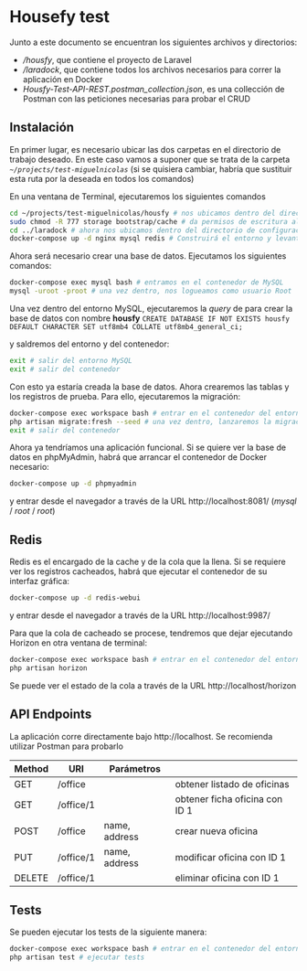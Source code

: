# Housefy test

Junto a este documento se encuentran los siguientes archivos y directorios:
  - */housfy*, que contiene el proyecto de Laravel
  - */laradock*, que contiene todos los archivos necesarios para correr la aplicación en Docker
  - *Housfy-Test-API-REST.postman_collection.json*, es una collección de Postman con las peticiones necesarias para probar el CRUD
  
## Instalación

En primer lugar, es necesario ubicar las dos carpetas en el directorio de trabajo deseado. En este caso vamos a suponer que se trata de la carpeta *`~/projects/test-miguelnicolas`* (si se quisiera cambiar, habría que sustituir esta ruta por la deseada en todos los comandos)

En una ventana de Terminal, ejecutaremos los siguientes comandos
```sh
cd ~/projects/test-miguelnicolas/housfy # nos ubicamos dentro del directorio del proyecto
sudo chmod -R 777 storage bootstrap/cache # da permisos de escritura al directorio de cache
cd ../laradock # ahora nos ubicamos dentro del directorio de configuración de Docker
docker-compose up -d nginx mysql redis # Construirá el entorno y levantará los contenedores mínimos requeridos. Puede tardar un rato la primera vez
```
Ahora será necesario crear una base de datos. Ejecutamos los siguientes comandos:
```sh
docker-compose exec mysql bash # entramos en el contenedor de MySQL
mysql -uroot -proot # una vez dentro, nos logueamos como usuario Root
```
Una vez dentro del entorno MySQL, ejecutaremos la *query* de para crear la base de datos con nombre **housfy**
`CREATE DATABASE IF NOT EXISTS housfy DEFAULT CHARACTER SET utf8mb4 COLLATE utf8mb4_general_ci;`

y saldremos del entorno y del contenedor:
```sh
exit # salir del entorno MySQL
exit # salir del contenedor
```
Con esto ya estaría creada la base de datos. Ahora crearemos las tablas y los registros de prueba. Para ello, ejecutaremos la migración:
```sh
docker-compose exec workspace bash # entrar en el contenedor del entorno de trabajo
php artisan migrate:fresh --seed # una vez dentro, lanzaremos la migración
exit # salir del contenedor
```
Ahora ya tendríamos una aplicación funcional. Si se quiere ver la base de datos en phpMyAdmin, habrá que arrancar el contenedor de Docker necesario:
```sh
docker-compose up -d phpmyadmin
```
y entrar desde el navegador a través de la URL http://localhost:8081/ (*mysql* / *root* / *root*)

## Redis
Redis es el encargado de la cache y de la cola que la llena. Si se requiere ver los registros cacheados, habrá que ejecutar el contenedor de su interfaz gráfica:
```sh
docker-compose up -d redis-webui
```
y entrar desde el navegador a través de la URL http://localhost:9987/

Para que la cola de cacheado se procese, tendremos que dejar ejecutando Horizon en otra ventana de terminal:
```sh
docker-compose exec workspace bash # entrar en el contenedor del entorno de trabajo
php artisan horizon
```
Se puede ver el estado de la cola a través de la URL http://localhost/horizon

## API Endpoints
La aplicación corre directamente bajo http://localhost. Se recomienda utilizar Postman para probarlo

| Method | URI | Parámetros | |
| ------ | ------ | ------ | ------ |
|GET | /office | | obtener listado de oficinas |
|GET | /office/1 | | obtener ficha oficina con ID 1 |
|POST | /office | name, address | crear nueva oficina |
|PUT | /office/1 | name, address | modificar oficina con ID 1 |
|DELETE | /office/1 |  | eliminar oficina con ID 1 |

## Tests
Se pueden ejecutar los tests de la siguiente manera:
```sh
docker-compose exec workspace bash # entrar en el contenedor del entorno de trabajo
php artisan test # ejecutar tests
```